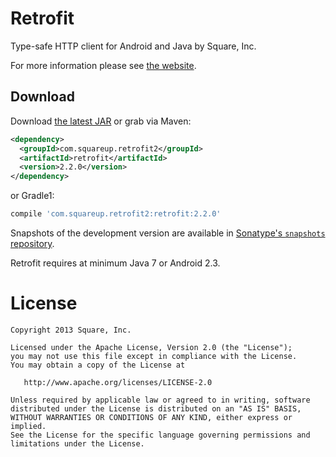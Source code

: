 Retrofit
========

Type-safe HTTP client for Android and Java by Square, Inc.

For more information please see [the website][1].


Download
--------

Download [the latest JAR][2] or grab via Maven:
```xml
<dependency>
  <groupId>com.squareup.retrofit2</groupId>
  <artifactId>retrofit</artifactId>
  <version>2.2.0</version>
</dependency>
```
or Gradle1:
```groovy
compile 'com.squareup.retrofit2:retrofit:2.2.0'
```

Snapshots of the development version are available in [Sonatype's `snapshots` repository][snap].

Retrofit requires at minimum Java 7 or Android 2.3.



License
=======

    Copyright 2013 Square, Inc.

    Licensed under the Apache License, Version 2.0 (the "License");
    you may not use this file except in compliance with the License.
    You may obtain a copy of the License at

       http://www.apache.org/licenses/LICENSE-2.0

    Unless required by applicable law or agreed to in writing, software
    distributed under the License is distributed on an "AS IS" BASIS,
    WITHOUT WARRANTIES OR CONDITIONS OF ANY KIND, either express or implied.
    See the License for the specific language governing permissions and
    limitations under the License.


 [1]: http://square.github.io/retrofit/
 [2]: https://search.maven.org/remote_content?g=com.squareup.retrofit2&a=retrofit&v=LATEST
 [snap]: https://oss.sonatype.org/content/repositories/snapshots/
